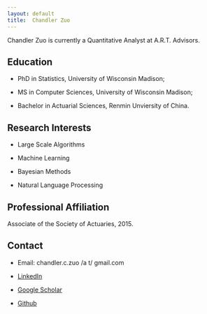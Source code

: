 ```yaml
---
layout: default
title:  Chandler Zuo
---
```


Chandler Zuo is currently a Quantitative Analyst at A.R.T. Advisors.

## Education  

 -  PhD in Statistics, University of Wisconsin Madison;

 -  MS in Computer Sciences, University of Wisconsin Madison;

 -  Bachelor in Actuarial Sciences, Renmin Unviersity of China.

## Research Interests

 -  Large Scale Algorithms

 -  Machine Learning

 -  Bayesian Methods

 -  Natural Language Processing

## Professional Affiliation

Associate of the Society of Actuaries, 2015.

## Contact

 - Email: chandler.c.zuo /a t/ gmail.com

 - [LinkedIn](https://www.linkedin.com/pub/chandler-zuo-ph-d-asa/53/501/bb)
 
 - [Google Scholar](https://scholar.google.com/citations?user=n9tdxSYAAAAJ)
 
 - [Github](https://github.com/chandlerzuo)
